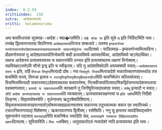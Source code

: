 ```yaml
---
index:  8.3.59
vrittiindex:  210
sutra:  आदेशप्रत्यययोः
vritti:  balamanorama 
---
```


अथ षत्वविधायकं सूत्रमाह--आदेश। षष्ठ�न्तमिति। `सहेः साडः सः` इति सूत्रे `स्` इति निर्दिष्टमिति भावः। तच्चेह द्विवचनान्ततया विपरिणम्य `आदेशप्रत्यययो`रित्यत्र सम्बध्यते। ततश्च `इण्कवर्गाभ्यां परयोरपदान्तयोरादेशात्मकप्रत्ययावयवात्मकयोः सकारयोर्मूर्धन्यः स्या`दित्यर्थः। फलितमाह--इम्कवर्गाभ्यामित्यादिना। प्रौढमनोरमायां तु आदेशप्रत्यययोरित्येकापि षष्ठी प्रत्ययविषये अवयवार्थिका, आदेशविषये चाऽभेदार्थिका। तथाच आदेशस्य प्रत्ययावयवस्य च सकारस्येति लभ्यत इति प्रत्ययशब्दस्य लक्षणां विनोक्तम्। सहविवक्षाऽभावेऽपि सौत्रो द्वन्द्व इति च स्वीकृतम्। यदि तु आदेशविषयेऽपि अवयवषष्ठी स्यात्--`आदेशावयवस्य सस्य ष` इति, तर्हि `तिरुआः` `तिसृणा`मित्यादौ दोषः। नच `त्रिचतुरोः स्त्रिया`मित्यत्रादेशे सकारोच्चारणसामर्थ्यान्न तत्र षत्वमिति वाच्यं, तिरुआ इत्यत्र `न रपरसृपिसृजिस्पृशिस्पृहिसवनादीना`मिति षत्वनिषेधेन चरितार्थत्वात्। विसम्विसमित्यादौ सकारस्याऽऽदेशावयवतया षत्वापत्तेश्च, नित्यवीप्सयोरित्याष्टमिकद्विर्वचनस्यादेशरूपताया वक्ष्यमाणत्वात्। `प्रत्ययो यः सकारस्तस्ये`ति व्याख्याने तु जिगीषुरित्यादाव#एव स्यात्। `रामेषु` इत्यादौ न स्यात्। अत `आदेशः प्रत्ययावयवश्च यः सकारस्तस्ये`ति व्याख्यातम्। प्रत्ययावयवसक्षणायां च `हलि सर्वेषां`मिति निर्देशो लिङ्गम्। विवृताघोषस्येति। मूर्धन्यत्वम् ऋटुरषेष्वविशिष्टम्। विवृतत्वरूपाब्यन्तरप्रयत्नवतोऽघोषरूपबाह्यप्रयत्नवतश्च सकारस्य तदुभयात्मकः षकार एव भवतीत्यर्थः। टकारनिवारणायाद्यं विशेषणम्। ऋकारवारणाय द्वितीयम्। रामेष्विति। ननु सु इत्यस्य व्यपदेसिवद्भावेन सुबन्तत्वेन पदत्वात् `सात्पदाद्यो`रिति षत्वनिषेधः स्यादिति चेन्न, `प्रत्ययग्रहणे यस्मात्स विहितस्तदादेरेव ग्रहणा`दित्यलम्। सुपिसाविति। `पिस गतौ`क्विप्। धातुसकारोऽयं नत्वादेशो नापि प्रत्ययावयव इति भावः। 

